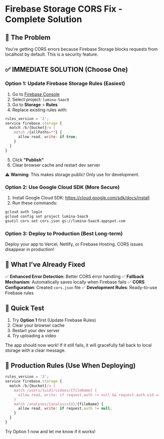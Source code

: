 # Firebase Storage CORS Fix - Complete Solution

## 🚨 The Problem
You're getting CORS errors because Firebase Storage blocks requests from localhost by default. This is a security feature.

## ✅ IMMEDIATE SOLUTION (Choose One)

### Option 1: Update Firebase Storage Rules (Easiest)
1. Go to [Firebase Console](https://console.firebase.google.com/)
2. Select project: `lumina-5aac9`
3. Go to **Storage** > **Rules**
4. Replace existing rules with:
```javascript
rules_version = '2';
service firebase.storage {
  match /b/{bucket}/o {
    match /{allPaths=**} {
      allow read, write: if true;
    }
  }
}
```
5. Click **"Publish"**
6. Clear browser cache and restart dev server

⚠️ **Warning**: This makes storage public! Only use for development.

### Option 2: Use Google Cloud SDK (More Secure)
1. Install Google Cloud SDK: https://cloud.google.com/sdk/docs/install
2. Run these commands:
```bash
gcloud auth login
gcloud config set project lumina-5aac9
gsutil cors set cors.json gs://lumina-5aac9.appspot.com
```

### Option 3: Deploy to Production (Best Long-term)
Deploy your app to Vercel, Netlify, or Firebase Hosting. CORS issues disappear in production!

## 🔧 What I've Already Fixed

✅ **Enhanced Error Detection**: Better CORS error handling
✅ **Fallback Mechanism**: Automatically saves locally when Firebase fails
✅ **CORS Configuration**: Created `cors.json` file
✅ **Development Rules**: Ready-to-use Firebase rules

## 🚀 Quick Test

1. Try **Option 1** first (Update Firebase Rules)
2. Clear your browser cache
3. Restart your dev server
4. Try uploading a video

The app should now work! If it still fails, it will gracefully fall back to local storage with a clear message.

## 📝 Production Rules (Use When Deploying)

```javascript
rules_version = '2';
service firebase.storage {
  match /b/{bucket}/o {
    match /users/{uid}/videos/{fileName} {
      allow read, write: if request.auth != null && request.auth.uid == uid;
    }
    match /analyses/{analysisId}/{fileName} {
      allow read, write: if request.auth != null;
    }
  }
}
```

Try Option 1 now and let me know if it works!
